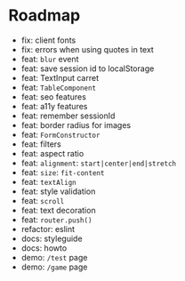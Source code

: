 # Roadmap

- fix: client fonts
- fix: errors when using quotes in text
- feat: `blur` event
- feat: save session id to localStorage
- feat: TextInput carret
- feat: `TableComponent`
- feat: seo features
- feat: a11y features
- feat: remember sessionId
- feat: border radius for images
- feat: `FormConstructor`
- feat: filters
- feat: aspect ratio
- feat: `alignment`: `start|center|end|stretch`
- feat: `size`: `fit-content`
- feat: `textAlign`
- feat: style validation
- feat: `scroll`
- feat: text decoration
- feat: `router.push()`
- refactor: eslint
- docs: styleguide
- docs: howto
- demo: `/test` page
- demo: `/game` page
